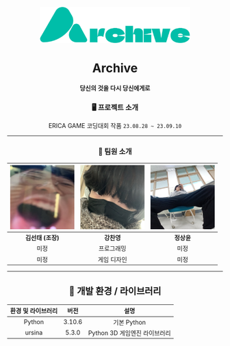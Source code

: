 <div align="center">

<img src="./res/logo.png" width="350px">

# **Archive**
**당신의 것을 다시 당신에게로**

### **🖥️ 프로젝트 소개**
ERICA GAME 코딩대회 작품 `23.08.28 ~ 23.09.10`

---

### **🚩 팀원 소개**

|<img src="./res/team/KST.jpg" width="150px">|<img src="./res/team/KCY.jpg" width="150px">|<img src="./res/team/JSY.jpg" width="150px">|
|:---:|:---:|:---:|
|**김선태 (조장)**|**강찬영**|**정상윤**|
|미정|프로그래밍|미정|
|미정|게임 디자인|미정|

---

## **🍱 개발 환경 / 라이브러리**

|환경 및 라이브러리|버전|설명|
|:---:|:---:|:---:|
|Python|3.10.6|기본 Python|
|ursina|5.3.0|Python 3D 게임엔진 라이브러리|

</div>